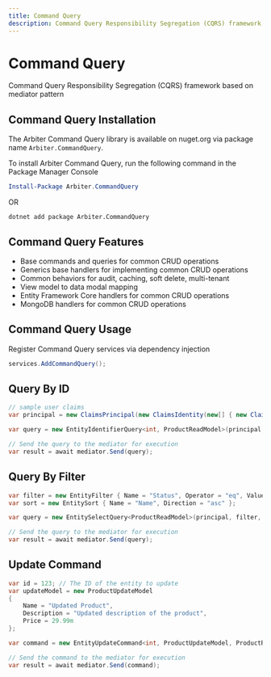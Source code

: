 ```yaml
---
title: Command Query
description: Command Query Responsibility Segregation (CQRS) framework based on mediator pattern
---
```


# Command Query

Command Query Responsibility Segregation (CQRS) framework based on mediator pattern

## Command Query Installation

The Arbiter Command Query library is available on nuget.org via package name `Arbiter.CommandQuery`.

To install Arbiter Command Query, run the following command in the Package Manager Console

```powershell
Install-Package Arbiter.CommandQuery
```

OR

```shell
dotnet add package Arbiter.CommandQuery
```

## Command Query Features

- Base commands and queries for common CRUD operations
- Generics base handlers for implementing common CRUD operations
- Common behaviors for audit, caching, soft delete, multi-tenant
- View model to data modal mapping
- Entity Framework Core handlers for common CRUD operations
- MongoDB handlers for common CRUD operations

## Command Query Usage

Register Command Query services via dependency injection

```csharp
services.AddCommandQuery();
```

## Query By ID

```csharp
// sample user claims
var principal = new ClaimsPrincipal(new ClaimsIdentity(new[] { new Claim(ClaimTypes.Name, "JohnDoe") }));

var query = new EntityIdentifierQuery<int, ProductReadModel>(principal, 123);

// Send the query to the mediator for execution
var result = await mediator.Send(query);
```

## Query By Filter

```csharp
var filter = new EntityFilter { Name = "Status", Operator = "eq", Value = "Active" };
var sort = new EntitySort { Name = "Name", Direction = "asc" };

var query = new EntitySelectQuery<ProductReadModel>(principal, filter, sort);

// Send the query to the mediator for execution
var result = await mediator.Send(query);
```

## Update Command

```csharp
var id = 123; // The ID of the entity to update
var updateModel = new ProductUpdateModel
{
    Name = "Updated Product",
    Description = "Updated description of the product",
    Price = 29.99m
};

var command = new EntityUpdateCommand<int, ProductUpdateModel, ProductReadModel>(principal, id, updateModel);

// Send the command to the mediator for execution
var result = await mediator.Send(command);
```
